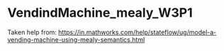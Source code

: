 # VendindMachine_mealy_W3P1
Taken help from:
https://in.mathworks.com/help/stateflow/ug/model-a-vending-machine-using-mealy-semantics.html
